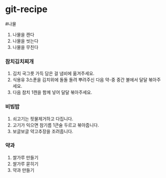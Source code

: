 # git-recipe

#나물
1) 나물을 캔다
2) 나물을 씻는다
3) 나물을 무친다

### 참치김치찌개
1)  김치 국그릇 가득 담은 걸 냄비에 옮겨주세요.
2) 식용유 3스푼을 김치위에 돌돌 돌려 뿌려주신 다음 약-중 중간 불에서 달달 볶아주세요.
3) 다음 참치 1캔을 함께 넣어 달달 볶아주세요.

### 비빔밥
1) 쇠고기는 핏물제거하고 다집니다.
2) 고기가 익으면 참기름 1큰술 두르고 볶아줍니다.
3) 보글보글 약고추장을 조려줍니다.

### 약과
1) 쌀가루 만들기
2) 쌀가루 묻히기
3) 약과 만들기


